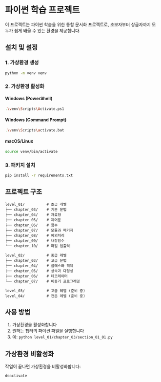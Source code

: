 # 파이썬 학습 프로젝트

이 프로젝트는 파이썬 학습을 위한 통합 문서화 프로젝트로, 초보자부터 상급자까지 모두가 쉽게 배울 수 있는 환경을 제공합니다.

## 설치 및 설정

### 1. 가상환경 생성

```bash
python -m venv venv
```

### 2. 가상환경 활성화

#### Windows (PowerShell)

```bash
.\venv\Scripts\Activate.ps1
```

#### Windows (Command Prompt)

```bash
.\venv\Scripts\activate.bat
```

#### macOS/Linux

```bash
source venv/bin/activate
```

### 3. 패키지 설치

```bash
pip install -r requirements.txt
```

## 프로젝트 구조

```
level_01/          # 초급 레벨
├── chapter_03/    # 기본 문법
├── chapter_04/    # 자료형
├── chapter_05/    # 제어문
├── chapter_06/    # 함수
├── chapter_07/    # 모듈과 패키지
├── chapter_08/    # 예외처리
├── chapter_09/    # 내장함수
└── chapter_10/    # 파일 입출력

level_02/          # 중급 레벨
├── chapter_03/    # 고급 문법
├── chapter_04/    # 클래스와 객체
├── chapter_05/    # 상속과 다형성
├── chapter_06/    # 데코레이터
└── chapter_07/    # 비동기 프로그래밍

level_03/          # 고급 레벨 (준비 중)
level_04/          # 전문 레벨 (준비 중)
```

## 사용 방법

1. 가상환경을 활성화합니다
2. 원하는 챕터의 파이썬 파일을 실행합니다
3. 예: `python level_01/chapter_03/section_01_01.py`

## 가상환경 비활성화

작업이 끝나면 가상환경을 비활성화합니다:

```bash
deactivate
```
